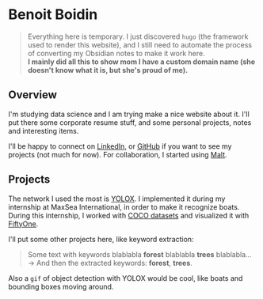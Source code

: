 # Benoit Boidin

> Everything here is temporary. I just discovered `hugo` (the framework used to render this website), and I still need to automate the process of converting my Obsidian notes to make it work here.  
> **I mainly did all this to show mom I have a custom domain name (she doesn't know what it is, but she's proud of me).**

## Overview

I'm studying data science and I am trying make a nice website about it.
I'll put there some corporate resume stuff, and some personal projects, notes and interesting items.  

I'll be happy to connect on [LinkedIn](https://fr.linkedin.com/in/benoît-boidin-276124a3), or [GitHub](https://github.com/benoitboidin) if you want to see my projects (not much for now). For collaboration, I started using [Malt](https://www.malt.fr/profile/benoitboidin).

## Projects

The network I used the most is [YOLOX](/yolox). I implemented it during my internship at MaxSea International, in order to make it recognize boats. During this internship, I worked with [COCO datasets](/coco_format) and visualized it with [FiftyOne](/fiftyone).

I'll put some other projects here, like keyword extraction:

> Some text with keywords blablabla **forest** blablabla **trees** blablabla...  
> -> And then the extracted keywords: **forest**, **trees**.

Also a `gif` of object detection with YOLOX would be cool, like boats and bounding boxes moving around.
